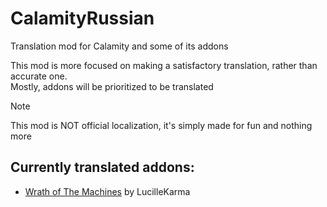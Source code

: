 # CalamityRussian
 Translation mod for Calamity and some of its addons

This mod is more focused on making a satisfactory translation, rather than accurate one.   
Mostly, addons will be prioritized to be translated


>[!NOTE]
>This mod is NOT official localization, it's simply made for fun and nothing more


## Currently translated addons:
- [Wrath of The Machines](https://github.com/LucilleKarma/WrathOfTheMachines) by LucilleKarma
